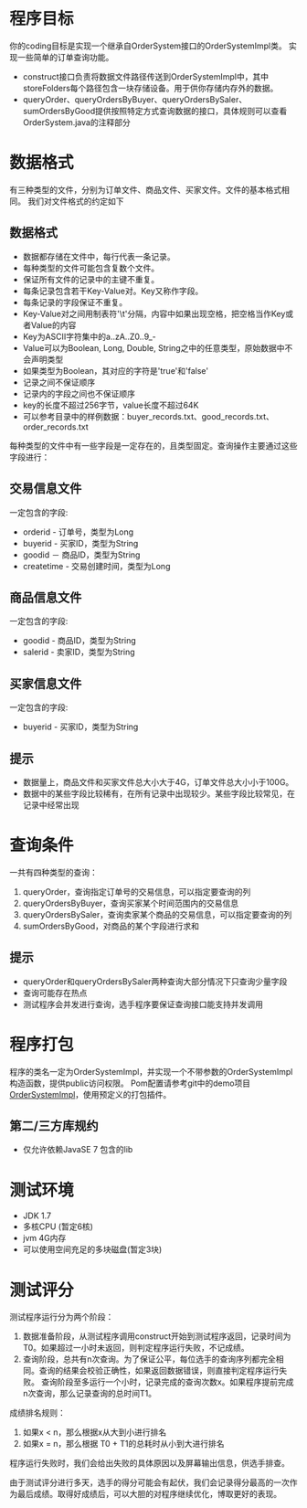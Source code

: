 # 程序目标

你的coding目标是实现一个继承自OrderSystem接口的OrderSystemImpl类。
实现一些简单的订单查询功能。

* construct接口负责将数据文件路径传送到OrderSystemImpl中，其中storeFolders每个路径包含一块存储设备。用于供你存储内存外的数据。
* queryOrder、queryOrdersByBuyer、queryOrdersBySaler、sumOrdersByGood提供按照特定方式查询数据的接口，具体规则可以查看OrderSystem.java的注释部分


# 数据格式

有三种类型的文件，分别为订单文件、商品文件、买家文件。文件的基本格式相同。
我们对文件格式的约定如下

## 数据格式

* 数据都存储在文件中，每行代表一条记录。
* 每种类型的文件可能包含复数个文件。
* 保证所有文件的记录中的主键不重复。
* 每条记录包含若干Key-Value对。Key又称作字段。
* 每条记录的字段保证不重复。
* Key-Value对之间用制表符'\t'分隔，内容中如果出现空格，把空格当作Key或者Value的内容
* Key为ASCII字符集中的a..zA..Z0..9_-
* Value可以为Boolean, Long, Double, String之中的任意类型，原始数据中不会声明类型
* 如果类型为Boolean，其对应的字符是'true'和'false'
* 记录之间不保证顺序
* 记录内的字段之间也不保证顺序
* key的长度不超过256字节，value长度不超过64K
* 可以参考目录中的样例数据：buyer_records.txt、good_records.txt、order_records.txt

每种类型的文件中有一些字段是一定存在的，且类型固定。查询操作主要通过这些字段进行：

## 交易信息文件

一定包含的字段:

  * orderid - 订单号，类型为Long
  * buyerid - 买家ID，类型为String
  * goodid － 商品ID，类型为String
  * createtime - 交易创建时间，类型为Long

## 商品信息文件

一定包含的字段:

  * goodid - 商品ID，类型为String
  * salerid - 卖家ID，类型为String
  
## 买家信息文件

一定包含的字段: 

  * buyerid - 买家ID，类型为String

## 提示

* 数据量上，商品文件和买家文件总大小大于4G，订单文件总大小小于100G。
* 数据中的某些字段比较稀有，在所有记录中出现较少。某些字段比较常见，在记录中经常出现


# 查询条件

一共有四种类型的查询：

1. queryOrder，查询指定订单号的交易信息，可以指定要查询的列
1. queryOrdersByBuyer，查询买家某个时间范围内的交易信息
1. queryOrdersBySaler，查询卖家某个商品的交易信息，可以指定要查询的列
1. sumOrdersByGood，对商品的某个字段进行求和

## 提示

* queryOrder和queryOrdersBySaler两种查询大部分情况下只查询少量字段
* 查询可能存在热点
* 测试程序会并发进行查询，选手程序要保证查询接口能支持并发调用

# 程序打包

程序的类名一定为OrderSystemImpl，并实现一个不带参数的OrderSystemImpl构造函数，提供public访问权限。
Pom配置请参考git中的demo项目[OrderSystemImpl](https://code.aliyun.com/MiddlewareRace/order-system-impl/tree/master)，使用预定义的打包插件。

## 第二/三方库规约

* 仅允许依赖JavaSE 7 包含的lib

# 测试环境

* JDK 1.7
* 多核CPU (暂定6核)
* jvm 4G内存
* 可以使用空间充足的多块磁盘(暂定3块)

# 测试评分

测试程序运行分为两个阶段：

1. 数据准备阶段，从测试程序调用construct开始到测试程序返回，记录时间为T0。如果超过一小时未返回，则判定程序运行失败，不记成绩。
2. 查询阶段，总共有n次查询。为了保证公平，每位选手的查询序列都完全相同。查询的结果会校验正确性，如果返回数据错误，则直接判定程序运行失败。
查询阶段至多运行一个小时，记录完成的查询次数x。如果程序提前完成n次查询，那么记录查询的总时间T1。

成绩排名规则：

1. 如果x < n，那么根据x从大到小进行排名
2. 如果x = n，那么根据 T0 + T1的总耗时从小到大进行排名  

程序运行失败时，我们会给出失败的具体原因以及屏幕输出信息，供选手排查。

由于测试评分进行多天，选手的得分可能会有起伏，我们会记录得分最高的一次作为最后成绩。取得好成绩后，可以大胆的对程序继续优化，博取更好的表现。